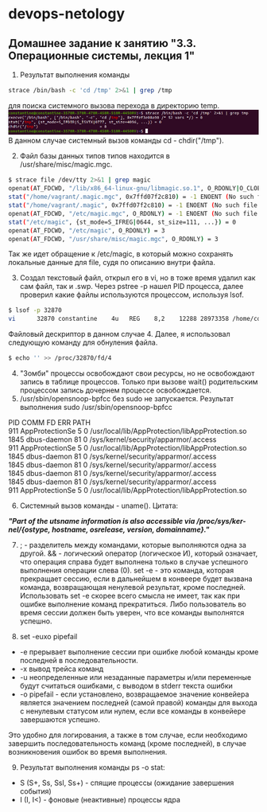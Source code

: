 # devops-netology

## Домашнее задание к занятию "3.3. Операционные системы, лекция 1"

1) Результат выполнения команды 

```bash
strace /bin/bash -c 'cd /tmp' 2>&1 | grep /tmp
```
для поиска системного вызова перехода в директорию temp.
![cd](img/cd.png)
В данном случае системный вызов команды cd - chdir("/tmp").

2) Файл базы данных типов типов находится в /usr/share/misc/magic.mgc.
```bash
$ strace file /dev/tty 2>&1 | grep magic
openat(AT_FDCWD, "/lib/x86_64-linux-gnu/libmagic.so.1", O_RDONLY|O_CLOEXEC) = 3
stat("/home/vagrant/.magic.mgc", 0x7ffd07f2c810) = -1 ENOENT (No such file or directory)
stat("/home/vagrant/.magic", 0x7ffd07f2c810) = -1 ENOENT (No such file or directory)
openat(AT_FDCWD, "/etc/magic.mgc", O_RDONLY) = -1 ENOENT (No such file or directory)
stat("/etc/magic", {st_mode=S_IFREG|0644, st_size=111, ...}) = 0
openat(AT_FDCWD, "/etc/magic", O_RDONLY) = 3
openat(AT_FDCWD, "/usr/share/misc/magic.mgc", O_RDONLY) = 3
```
Так же идет обращение к /etc/magic, в который можно сохранять локальные данные для file, судя по описанию внутри файла.

3) Создал текстовый файл, открыл его в vi, но в тоже время удалил как сам файл, так и .swp. Через pstree -p нашел PID процесса, далее проверил какие файлы используются процессом, используя lsof.

```bash
$ lsof -p 32870
vi      32870 constantine    4u   REG    8,2    12288 28973358 /home/constantine/.test.txt.swp (deleted)
```

Файловый дескриптор в данном случае 4. Далее, я использовал следующую команду для обнуления файла.
```bash
$ echo '' >> /proc/32870/fd/4
```
4) "Зомби" процессы освобождают свои ресурсы, но не освобождают запись в таблице процессов. Только при вызове wait() родительским процессом запись дочернем процессе освобождается.
5) /usr/sbin/opensnoop-bpfcc без sudo не запускается. Результат выполнения sudo /usr/sbin/opensnoop-bpfcc

PID    COMM               FD ERR PATH
</br>
911    AppProtectionSe     5   0 /usr/local/lib/AppProtection/libAppProtection.so
</br>
1845   dbus-daemon        81   0 /sys/kernel/security/apparmor/.access
</br>
911    AppProtectionSe     5   0 /usr/local/lib/AppProtection/libAppProtection.so
</br>
1845   dbus-daemon        81   0 /sys/kernel/security/apparmor/.access
</br>
1845   dbus-daemon        81   0 /sys/kernel/security/apparmor/.access
</br>
1845   dbus-daemon        81   0 /sys/kernel/security/apparmor/.access
</br>
1845   dbus-daemon        81   0 /sys/kernel/security/apparmor/.access
</br>
911    AppProtectionSe     5   0 /usr/local/lib/AppProtection/libAppProtection.so

6) Системный вызов команды - uname(). Цитата:

***"Part of the utsname information is also accessible  via  /proc/sys/ker-
       nel/{ostype, hostname, osrelease, version, domainname}."***

7) ; - разделитель между командами, которые выполняются одна за другой. && - логический оператор (логическое И), который означает, что операция справа будет выполнена только в случае успешного выполнения операции слева (0). 
set -e - это команда, которая прекращает сессию, если в дальнейшем в конвеере будет вызвана команда, возвращающая ненулевой результат, кроме последней. Использовать set -e скорее всего смысла не имеет, так как при ошибке выполнение команд прекратиться.
Либо пользователь во время сессии должен быть уверен, что все команды выполнятся успешно.

8) set -euxo pipefail
* -e прерывает выполнение сессии при ошибке любой команды кроме последней в последовательности.
* -x вывод трейса команд 
* -u неопределенные или незаданные параметры и/или переменные будут считаться ошибками, с выводом в stderr текста ошибки
* -o pipefail - если установлено, возвращаемое значение конвейера является значением последней (самой правой) команды для выхода с ненулевым статусом или нулем, если все команды в конвейере завершаются успешно.

Это удобно для логирования, а также в том случае, если необходимо завершить последовательность команд (кроме последней), в случае возникновения ошибок во время выполнения.

9) Результат выполнения команды ps -o stat:
* S (S+, Ss, Ssl, Ss+) - спящие процессы (ожидание завершения события)
* I (I, I<) - фоновые (неактивные) процессы ядра
